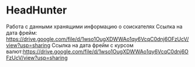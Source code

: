 # HeadHunter
Работа с данными хранящими информацию о соискателях 
Ссылка на дата фрейм: https://drive.google.com/file/d/1wso1OugXDWWAo1qy6VcqC0dnj6OFzUcV/view?usp=sharing
Ссылка на дата фрейм с курсом валют:https://drive.google.com/file/d/1wso1OugXDWWAo1qy6VcqC0dnj6OFzUcV/view?usp=sharing
